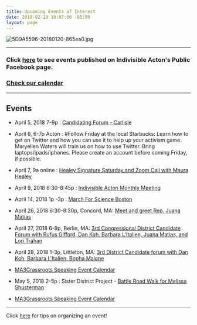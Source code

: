 ```yaml
---
title: Upcoming Events of Interest
date: 2018-02-19 10:07:00 -05:00
layout: page
---
```


![5D9A5596-20180120-865ea0.jpg](/uploads/5D9A5596-20180120-865ea0.jpg)

---

### Click [here](https://www.facebook.com/pg/IndivisibleActon/events/?ref=page_internal) to see events published on Indivisible Acton's Public Facebook page.

### [Check our calendar](http://www.indivisibleacton.org/calendar.html)

---

## Events

* April 5, 2018 7-9p : [Candidating Forum - Carlisle](https://www.eventbrite.com/e/candidating-with-beej-das-rufus-gifford-barbara-litalien-juana-matias-keith-r-stjohn-and-lori-tickets-43178010592?aff=erelexpmlt)


* April 6, 6-7p Acton : #Follow Friday at the local Starbucks: Learn how to get on Twitter and how you can use it to help up your activism game. Maryellen Waters will train us on how to use Twitter. Bring laptops/ipads/iphones. Please create an account before coming Friday, if possible.


* April 7, 9a online : [Healey Signature Saturday and Zoom Call with Maura Healey](https://docs.google.com/forms/d/10ZE0Qc1XPIUr5SsJZhkJg-t9Yu4UK2HAI_CvoxoDhlM/viewform?link_id=48&can_id=0d5712ce9b810b29d6d5471775001fbd&source=email-weekly-newsletter-31918&email_referrer&email_subject=weekly-newsletter-31918&edit_requested=true)


* April 9, 2018 6:30-8:45p : [Indivisible Acton Monthly Meeting](http://www.indivisibleacton.org/events/indivisible-acton-monthly-meetings.html)


* April 14, 2018 1p -3p :  [March For Science Boston](https://www.facebook.com/events/189078908364928/)


* April 26, 2018 6:30-8:30p, Concord, MA: [Meet and greet Rep. Juana Matias](https://www.facebook.com/events/2055107544761020/)


* April 27, 2018 6-9p, Berlin, MA: [3rd Congressional District Candidate Forum with Rufus Gifford, Dan Koh, Barbara L'Italien, Juana Matias, and Lori Trahan](https://www.facebook.com/events/1779924995386306/)


* April 28, 2018 1-3p, Littleton, MA: [3rd District Candidate forum with Dan Koh, Barbara L'Italien, Bopha Malone](https://www.facebook.com/events/573559456341019/)


* [MA3Grassroots Speaking Event Calendar](https://www.ma3grassroots.com/event-calendar)


* May 5, 2018 2-5p : Sister District Project - [Battle Road Walk for Melissa Shusterman](http://sisterdistrictma.com/event/battle-road-walk-for-melissa-shusterman-2018-05-05/)


* [MA3Grassroots Speaking Event Calendar](https://www.ma3grassroots.com/event-calendar)

---

Click [here](http://www.indivisibleacton.org/events/organize-an-event.html) for tips on organizing an event!